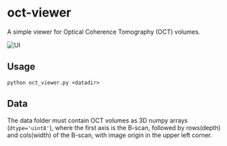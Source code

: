 # oct-viewer

A simple viewer for Optical Coherence Tomography (OCT) volumes.

![UI](https://github.com/maet3608/oct-viewer/blob/master/ui.png)


## Usage

```
python oct_viewer.py <datadir>
```


## Data

The data folder must contain OCT volumes as 3D numpy arrays (``dtype='uint8'``), 
where the first axis is the B-scan, followed by rows(depth) and cols(width) 
of the B-scan, with image origin in the upper left corner.

